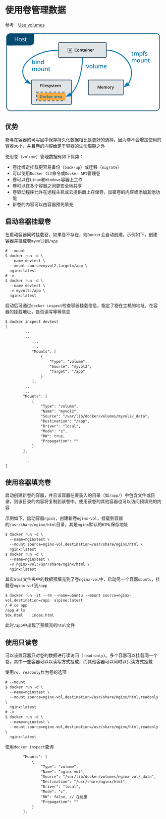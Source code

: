 
# 使用卷管理数据

参考：[Use volumes](https://docs.docker.com/storage/volumes/)

![](./imgs/types-of-mounts-volume.png)

## 优势

卷与在容器的可写层中保存持久化数据相比是更好的选择，因为卷不会增加使用的容器大小，并且卷的内容给定于容器的生命周期之外

使用卷（`volume`）管理数据有如下优势：

* 卷比绑定挂载更容易备份（`back-up`）或迁移（`migrate`）
* 可以使用`Docker CLI`命令或`Docker API`管理卷
* 卷可以在`Linux`和`Windows`容器上工作
* 卷可以在多个容器之间更安全地共享
* 卷驱动程序允许在远程主机或云提供商上存储卷，加密卷的内容或添加其他功能
* 新卷的内容可以由容器预先填充

## 启动容器挂载卷

在启动容器同时挂载卷，如果卷不存在，则`Docker`会自动创建。示例如下，创建容器并挂载卷`myvol2`到`/app`

```
# --mount
$ docker run -d \
  --name devtest \
  --mount source=myvol2,target=/app \
  nginx:latest
# -v
$ docker run -d \
  --name devtest \
  -v myvol2:/app \
  nginx:latest
```

启动后可通过`docker inspect`检查容器挂载信息，指定了卷在主机的地址，在容器的挂载地址，是否读写等等信息

```
$ docker inspect devtest
[
        ...
        ...
            ...
            ...
            "Mounts": [
                {
                    "Type": "volume",
                    "Source": "myvol2",
                    "Target": "/app"
                }
            ],
        ...
        ...
        "Mounts": [
            {
                "Type": "volume",
                "Name": "myvol2",
                "Source": "/var/lib/docker/volumes/myvol2/_data",
                "Destination": "/app",
                "Driver": "local",
                "Mode": "z",
                "RW": true,
                "Propagation": ""
            }
        ],
        ...
        ...
]
```

## 使用容器填充卷

启动创建新卷的容器，并且该容器在要装入的目录（如`/app/`）中包含文件或目录，则该目录的内容将复制到该卷中。使用该卷的其他容器也可以访问预填充的内容

示例如下，启动容器`nginx`，创建新卷`nginx-vol`，挂载到容器的`/usr/share/nginx/html`目录，其是`nginx`默认的`HTML`保存地址

```
$ docker run -d \
  --name=nginxtest \
  --mount source=nginx-vol,destination=/usr/share/nginx/html \
  nginx:latest
$ docker run -d \
  --name=nginxtest \
  -v nginx-vol:/usr/share/nginx/html \
  nginx:latest
```

其实`html`文件夹中的数据预填充到了卷`nginx-vol`中，启动另一个容器`ubuntu`，挂载卷`nginx-vol`到`/app`

```
$ docker run -it --rm --name=ubuntu --mount source=nginx-vol,destination=/app  alpine:latest
/ # cd app
/app # ls
50x.html    index.html
```

此时`/app`中出现了预填充的`html`文件

## 使用只读卷

可以设置容器只对卷的数据进行读访问（`read-only`）。多个容器可以挂载同一个卷，其中一些容器可以以读写方式挂载，而其他容器可以同时以只读方式挂载

使用`ro, readonly`作为卷的选项

```
# --mount
$ docker run -d \
  --name=nginxtest \
  --mount source=nginx-vol,destination=/usr/share/nginx/html,readonly \
  nginx:latest
# -v
$ docker run -d \
  --name=nginxtest \
  --mount source=nginx-vol,destination=/usr/share/nginx/html,readonly \
  nginx:latest
```

使用`docker inspect`查询

```
        "Mounts": [
            {
                "Type": "volume",
                "Name": "nginx-vol",
                "Source": "/var/lib/docker/volumes/nginx-vol/_data",
                "Destination": "/usr/share/nginx/html",
                "Driver": "local",
                "Mode": "z",
                "RW": false, // 在这里
                "Propagation": ""
            }
        ],
```